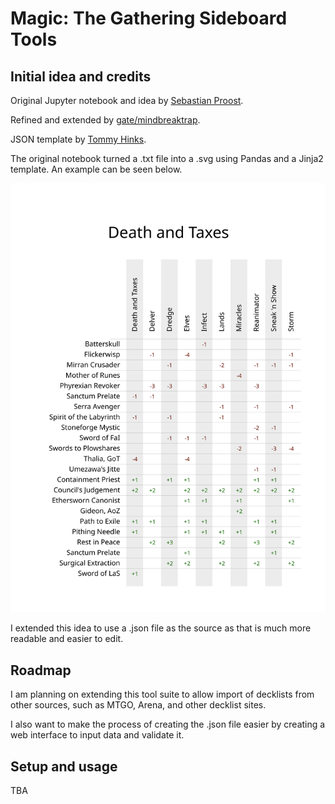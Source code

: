# Magic: The Gathering Sideboard Tools


## Initial idea and credits

Original Jupyter notebook and idea by [Sebastian Proost](https://github.com/sepro).

Refined and extended by [gate/mindbreaktrap](https://github.com/mindbreaktrap).

JSON template by [Tommy Hinks](https://github.com/thinks).

The original notebook turned a .txt file into a .svg using Pandas and a Jinja2 template.
An example can be seen below.

![Example](./docs/examples/dnt.svg "Example Guide")

I extended this idea to use a .json file as the source as that is much more readable and easier to edit.

## Roadmap

I am planning on extending this tool suite to allow import of decklists from other sources, such as MTGO, Arena, and other decklist sites.

I also want to make the process of creating the .json file easier by creating a web interface to input data and validate it.

## Setup and usage

TBA



